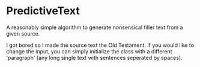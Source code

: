 # PredictiveText
A reasonably simple algorithm to generate nonsensical filler text from a given source.

I got bored so I made the source text the Old Testament.
If you would like to change the input, you can simply initialize the class with a different 'paragraph' (any long single text with sentences seperated by spaces).
